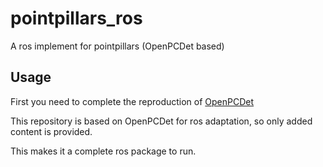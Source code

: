 # pointpillars_ros
A ros implement for pointpillars (OpenPCDet based)

## Usage

First you need to complete the reproduction of [OpenPCDet](https://github.com/open-mmlab/OpenPCDet)

This repository is based on OpenPCDet for ros adaptation, so only added content is provided. 

This makes it a complete ros package to run.
